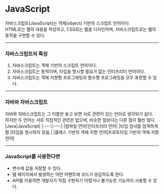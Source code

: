 # JavaScript
자바스크립트(JavaScript)는 객체(object) 기반의 스크립트 언어이다.  
HTML로는 웹의 내용을 작성하고, CSS로는 웹을 디자인하며, 자바스크립트로는 웹의 동작을 구현할 수 있다.  
***
  
### 자바스크립트의 특징
1. 자바스크립트는 객체 기반의 스크립트 언어이다.   
2. 자바스크립트는 동적이며, 타입을 명시할 필요가 없는 인터프리터 언어이다.  
3. 자바스크립트는 객체 지향형 프로그래밍과 함수형 프로그래밍을 모두 표현할 수 있다.  

***
### 자바와 자바스크립트
자바와 자바스크립트는 그 이름만 놓고 보면 서로 관련이 있는 언어로 생각되기 쉽다.  
하지만 두 언어는 서로 직접적인 관련은 없으며, 비슷한 점보다는 다른 점이 훨씬 많다.
|Java|JavaScript|
|:---:|:---:|
|컴파일 언어|인터프리터 언어|
|타입 검사를 엄격하게 함.|타입을 명시하지 않음.|
|클래스 기반의 객체 지향 언어|프로토타입 기반의 객체 지향 언어|
***

### JavaScript를 사용한다면
- 변수에 값을 저장할 수 있다.
- 웹 페이지에서 발생하는 어떤 이벤트에 코드가 응답하도록 한다.
- API를 이용하면 개발자가 직접 구현하기 어렵거나 불가능한 기능까지 사용할 수 있다.
